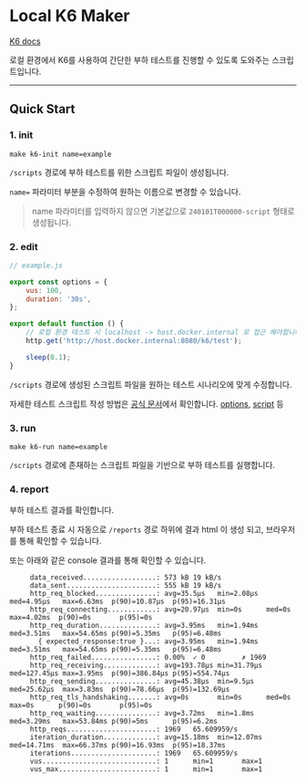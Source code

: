# Local K6 Maker

[K6 docs](https://grafana.com/docs/k6/latest/)

로컬 환경에서 K6를 사용하여 간단한 부하 테스트를 진행할 수 있도록 도와주는 스크립트입니다.

---

## Quick Start

### 1. init

```shell
make k6-init name=example
```

`/scripts` 경로에 부하 테스트를 위한 스크립트 파일이 생성됩니다.

`name=` 파라미터 부분을 수정하여 원하는 이름으로 변경할 수 있습니다.
> name 파라미터를 입력하지 않으면 기본값으로 `240101T000000-script` 형태로 생성됩니다.

### 2. edit

```javascript
// example.js

export const options = {
    vus: 100,
    duration: '30s',
};

export default function () {
    // 로컬 환경 테스트 시 localhost -> host.docker.internal 로 접근 해야합니다. (docker based host)
    http.get('http://host.docker.internal:8080/k6/test');

    sleep(0.1);
}

```

`/scripts` 경로에 생성된 스크립트 파일을 원하는 테스트 시나리오에 맞게 수정합니다.

자세한 테스트 스크립트 작성 방법은 [공식 문서](https://grafana.com/docs/k6/latest/using-k6/)에서
확인합니다. [options](https://grafana.com/docs/k6/latest/using-k6/k6-options/), [script](https://grafana.com/docs/k6/latest/javascript-api/)
등

### 3. run

```shell
make k6-run name=example
```

`/scripts` 경로에 존재하는 스크립트 파일을 기반으로 부하 테스트를 실행합니다.

### 4. report

부하 테스트 결과를 확인합니다.

부하 테스트 종료 시 자동으로 `/reports` 경로 하위에 결과 html 이 생성 되고, 브라우저를 통해 확인할 수 있습니다.

또는 아래와 같은 console 결과를 통해 확인할 수 있습니다.

```shell
     data_received..................: 573 kB 19 kB/s
     data_sent......................: 555 kB 19 kB/s
     http_req_blocked...............: avg=35.5µs   min=2.08µs  med=4.95µs   max=6.63ms  p(90)=10.87µs  p(95)=16.31µs 
     http_req_connecting............: avg=20.97µs  min=0s      med=0s       max=4.02ms  p(90)=0s       p(95)=0s      
     http_req_duration..............: avg=3.95ms   min=1.94ms  med=3.51ms   max=54.65ms p(90)=5.35ms   p(95)=6.48ms  
       { expected_response:true }...: avg=3.95ms   min=1.94ms  med=3.51ms   max=54.65ms p(90)=5.35ms   p(95)=6.48ms  
     http_req_failed................: 0.00%  ✓ 0         ✗ 1969
     http_req_receiving.............: avg=193.78µs min=31.79µs med=127.45µs max=3.95ms  p(90)=386.84µs p(95)=554.74µs
     http_req_sending...............: avg=45.38µs  min=9.5µs   med=25.62µs  max=3.83ms  p(90)=78.66µs  p(95)=132.69µs
     http_req_tls_handshaking.......: avg=0s       min=0s      med=0s       max=0s      p(90)=0s       p(95)=0s      
     http_req_waiting...............: avg=3.72ms   min=1.8ms   med=3.29ms   max=53.84ms p(90)=5ms      p(95)=6.2ms   
     http_reqs......................: 1969   65.609959/s
     iteration_duration.............: avg=15.18ms  min=12.07ms med=14.71ms  max=66.37ms p(90)=16.93ms  p(95)=18.37ms 
     iterations.....................: 1969   65.609959/s
     vus............................: 1      min=1       max=1 
     vus_max........................: 1      min=1       max=1 
```